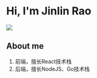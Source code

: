 # Hi, I'm Jinlin Rao

<img src="https://github-readme-stats.vercel.app/api?username=raojinlin&show_icons=true&theme=&include_all_commits=false&count_private=true" />

## About me
1. 前端，擅长React技术栈
2. 后端，擅长NodeJS、Go技术栈
